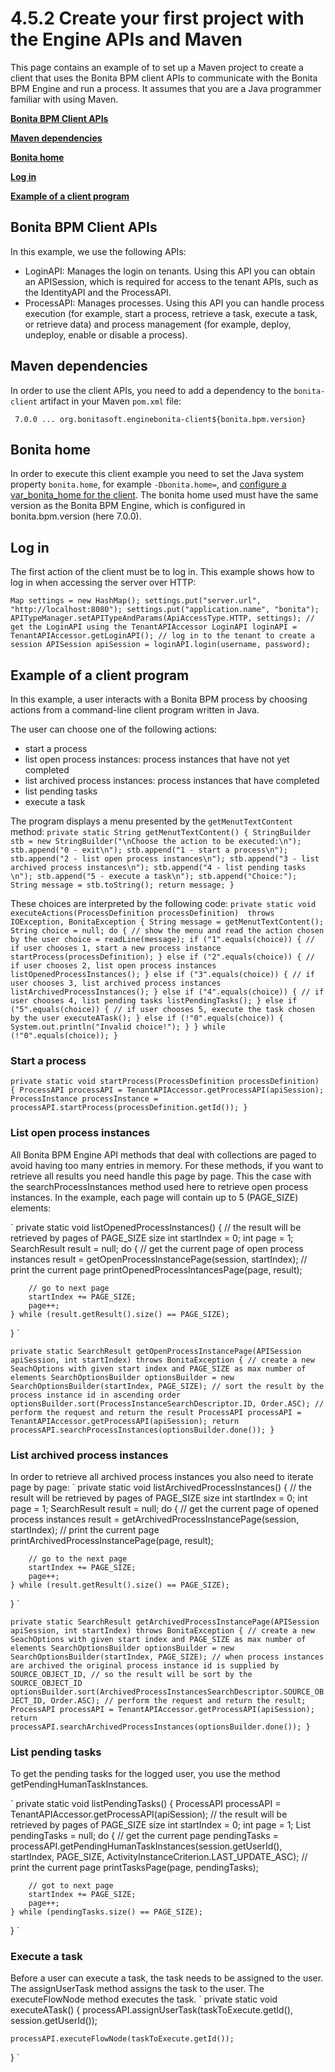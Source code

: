 # 4.5.2 Create your first project with the Engine APIs and Maven

This page contains an example of to set up a Maven project to create a client that uses the Bonita BPM client APIs to communicate with the Bonita BPM Engine and run a process. 
It assumes that you are a Java programmer familiar with using Maven.


**[Bonita BPM Client APIs](#apis)**

**[Maven dependencies](#maven_dependencies)**

**[Bonita home](#bonita_home)**

**[Log in](#login)**

**[Example of a client program](#java_client_example)**

## Bonita BPM Client APIs


In this example, we use the following APIs:

* LoginAPI: Manages the login on tenants. Using this API you can obtain an APISession, which is required for access to the tenant APIs, such as the IdentityAPI and the ProcessAPI.
* ProcessAPI: Manages processes. Using this API you can handle process execution (for example, start a process, retrieve a task, execute a task, or retrieve data) and process management 
(for example, deploy, undeploy, enable or disable a process). 




## Maven dependencies


In order to use the client APIs, you need to add a dependency to the `bonita-client` artifact in your Maven `pom.xml` file: 

`
7.0.0
   ...
org.bonitasoft.enginebonita-client${bonita.bpm.version}`



## Bonita home


In order to execute this client example you need to set the Java system property `bonita.home`, for example `-Dbonita.home=`, 
and [configure a var\_bonita\_home for the client](/configuring-bonita-home-client.md). The bonita home used must have the same version as
the Bonita BPM Engine, which is configured in bonita.bpm.version (here 7.0.0). 



## Log in


The first action of the client must be to log in. This example shows how to log in when accessing the server over HTTP:

`
Map settings = new HashMap();
settings.put("server.url", "http://localhost:8080");
settings.put("application.name", "bonita");
APITypeManager.setAPITypeAndParams(ApiAccessType.HTTP, settings);
// get the LoginAPI using the TenantAPIAccessor
LoginAPI loginAPI = TenantAPIAccessor.getLoginAPI();
// log in to the tenant to create a session
APISession apiSession = loginAPI.login(username, password);
`



## Example of a client program


In this example, a user interacts with a Bonita BPM process by choosing actions from a command-line client program written in Java.


The user can choose one of the following actions:

* start a process
* list open process instances: process instances that have not yet completed
* list archived process instances: process instances that have completed
* list pending tasks
* execute a task

The program displays a menu presented by the `getMenutTextContent` method:
`
private static String getMenutTextContent() {
   StringBuilder stb = new StringBuilder("\nChoose the action to be executed:\n");
   stb.append("0 - exit\n");
   stb.append("1 - start a process\n");
   stb.append("2 - list open process instances\n");
   stb.append("3 - list archived process instances\n");
   stb.append("4 - list pending tasks \n");
   stb.append("5 - execute a task\n");
   stb.append("Choice:");
   String message = stb.toString();
   return message;
   }
`


These choices are interpreted by the following code:
`
private static void executeActions(ProcessDefinition processDefinition) 
    throws IOException, BonitaException {
    String message = getMenutTextContent();
    String choice = null;
    do {
        // show the menu and read the action chosen by the user
        choice = readLine(message);
        if ("1".equals(choice)) {
            // if user chooses 1, start a new process instance
            startProcess(processDefinition);
        } else if ("2".equals(choice)) {
            // if user chooses 2, list open process instances
            listOpenedProcessInstances();
        } else if ("3".equals(choice)) {
            // if user chooses 3, list archived process instances
            listArchivedProcessInstances();
        } else if ("4".equals(choice)) {
            // if user chooses 4, list pending tasks
            listPendingTasks();
        } else if ("5".equals(choice)) {
            // if user chooses 5, execute the task chosen by the user
            executeATask();
        } else if (!"0".equals(choice)) {
            System.out.println("Invalid choice!");
        }
    } while (!"0".equals(choice));
}
`


### Start a process
`
private static void startProcess(ProcessDefinition processDefinition) {
    ProcessAPI processAPI = TenantAPIAccessor.getProcessAPI(apiSession);
    ProcessInstance processInstance = processAPI.startProcess(processDefinition.getId());
}
`


### List open process instances


All Bonita BPM Engine API methods that deal with collections are paged to avoid having too many entries in memory. 
For these methods, if you want to retrieve all results you need handle this page by page. 
This the case with the searchProcessInstances method used here to retrieve open process instances. In the example, each page will contain up to 5 (PAGE\_SIZE) elements:

`
private static void listOpenedProcessInstances() {
    // the result will be retrieved by pages of PAGE_SIZE size
    int startIndex = 0;
    int page = 1;
    SearchResult result = null;
    do {
        // get the current page of open process instances
        result = getOpenProcessInstancePage(session, startIndex);
        // print the current page
        printOpenedProcessIntancesPage(page, result);

        // go to next page
        startIndex += PAGE_SIZE;
        page++;
    } while (result.getResult().size() == PAGE_SIZE);
}
`

`
private static SearchResult getOpenProcessInstancePage(APISession apiSession, int startIndex) throws BonitaException {
    // create a new SeachOptions with given start index and PAGE_SIZE as max number of elements
    SearchOptionsBuilder optionsBuilder = new SearchOptionsBuilder(startIndex, PAGE_SIZE);
    // sort the result by the process instance id in ascending order
    optionsBuilder.sort(ProcessInstanceSearchDescriptor.ID, Order.ASC);
    // perform the request and return the result
    ProcessAPI processAPI = TenantAPIAccessor.getProcessAPI(apiSession);
    return processAPI.searchProcessInstances(optionsBuilder.done());
}
`


### List archived process instances 


In order to retrieve all archived process instances you also need to iterate page by page:
`
private static void listArchivedProcessInstances() {
    // the result will be retrieved by pages of PAGE_SIZE size
    int startIndex = 0;
    int page = 1;
    SearchResult result = null;
    do {
        // get the current page of opened process instances
        result = getArchivedProcessInstancePage(session, startIndex);
        // print the current page
        printArchivedProcessInstancePage(page, result);

        // go to the next page
        startIndex += PAGE_SIZE;
        page++;
    } while (result.getResult().size() == PAGE_SIZE);
}
`

`
private static SearchResult getArchivedProcessInstancePage(APISession apiSession, int startIndex) throws BonitaException {
    // create a new SeachOptions with given start index and PAGE_SIZE as max number of elements
    SearchOptionsBuilder optionsBuilder = new SearchOptionsBuilder(startIndex, PAGE_SIZE);
    // when process instances are archived the original process instance id is supplied by SOURCE_OBJECT_ID,
    // so the result will be sort by the SOURCE_OBJECT_ID
    optionsBuilder.sort(ArchivedProcessInstancesSearchDescriptor.SOURCE_OBJECT_ID, Order.ASC);
    // perform the request and return the result;
    ProcessAPI processAPI = TenantAPIAccessor.getProcessAPI(apiSession);
    return processAPI.searchArchivedProcessInstances(optionsBuilder.done());
}
`


### List pending tasks


To get the pending tasks for the logged user, you use the method getPendingHumanTaskInstances.

`
private static void listPendingTasks() {
    ProcessAPI processAPI = TenantAPIAccessor.getProcessAPI(apiSession);
    // the result will be retrieved by pages of PAGE_SIZE size
    int startIndex = 0;
    int page = 1;
    List pendingTasks = null;
    do {
        // get the current page
        pendingTasks = processAPI.getPendingHumanTaskInstances(session.getUserId(), startIndex, PAGE_SIZE, ActivityInstanceCriterion.LAST_UPDATE_ASC);
        // print the current page
        printTasksPage(page, pendingTasks);

        // got to next page
        startIndex += PAGE_SIZE;
        page++;
    } while (pendingTasks.size() == PAGE_SIZE);
}
`


### Execute a task


Before a user can execute a task, the task needs to be assigned to the user. The assignUserTask method assigns the task to the user. The executeFlowNode method executes the task.
`
private static void executeATask() {
    processAPI.assignUserTask(taskToExecute.getId(), session.getUserId());

    processAPI.executeFlowNode(taskToExecute.getId());
}
`